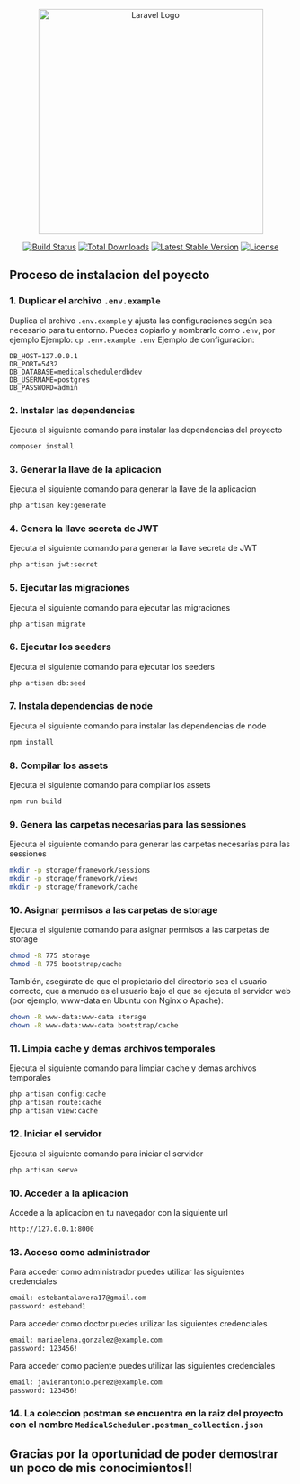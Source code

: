 <p align="center"><a href="https://laravel.com" target="_blank"><img src="https://raw.githubusercontent.com/laravel/art/master/logo-lockup/5%20SVG/2%20CMYK/1%20Full%20Color/laravel-logolockup-cmyk-red.svg" width="400" alt="Laravel Logo"></a></p>

<p align="center">
<a href="https://github.com/laravel/framework/actions"><img src="https://github.com/laravel/framework/workflows/tests/badge.svg" alt="Build Status"></a>
<a href="https://packagist.org/packages/laravel/framework"><img src="https://img.shields.io/packagist/dt/laravel/framework" alt="Total Downloads"></a>
<a href="https://packagist.org/packages/laravel/framework"><img src="https://img.shields.io/packagist/v/laravel/framework" alt="Latest Stable Version"></a>
<a href="https://packagist.org/packages/laravel/framework"><img src="https://img.shields.io/packagist/l/laravel/framework" alt="License"></a>
</p>

## Proceso de instalacion del poyecto
### 1. Duplicar el archivo `.env.example`
Duplica el archivo `.env.example` y ajusta las configuraciones según sea necesario para tu entorno. Puedes copiarlo y nombrarlo como `.env`, por ejemplo
Ejemplo: `cp .env.example .env`
Ejemplo de configuracion:
```DB_CONNECTION=pgsql
DB_HOST=127.0.0.1
DB_PORT=5432
DB_DATABASE=medicalschedulerdbdev
DB_USERNAME=postgres
DB_PASSWORD=admin
```
### 2. Instalar las dependencias
Ejecuta el siguiente comando para instalar las dependencias del proyecto
```bash
composer install
```
### 3. Generar la llave de la aplicacion
Ejecuta el siguiente comando para generar la llave de la aplicacion
```bash
php artisan key:generate
```
### 4. Genera la llave secreta de JWT
Ejecuta el siguiente comando para generar la llave secreta de JWT
```bash
php artisan jwt:secret
```

### 5. Ejecutar las migraciones
Ejecuta el siguiente comando para ejecutar las migraciones
```bash
php artisan migrate
```
### 6. Ejecutar los seeders
Ejecuta el siguiente comando para ejecutar los seeders
```bash
php artisan db:seed
```
### 7. Instala dependencias de node
Ejecuta el siguiente comando para instalar las dependencias de node
```bash
npm install
```
### 8. Compilar los assets
Ejecuta el siguiente comando para compilar los assets
```bash
npm run build
```
### 9. Genera las carpetas necesarias para las sessiones 
Ejecuta el siguiente comando para generar las carpetas necesarias para las sessiones
```bash
mkdir -p storage/framework/sessions
mkdir -p storage/framework/views
mkdir -p storage/framework/cache
```
### 10. Asignar permisos a las carpetas de storage
Ejecuta el siguiente comando para asignar permisos a las carpetas de storage
```bash
chmod -R 775 storage
chmod -R 775 bootstrap/cache
```
También, asegúrate de que el propietario del directorio sea el usuario correcto, que a menudo es el usuario bajo el que se ejecuta el servidor web (por ejemplo, www-data en Ubuntu con Nginx o Apache):
```bash
chown -R www-data:www-data storage
chown -R www-data:www-data bootstrap/cache
```
### 11. Limpia cache y demas archivos temporales
Ejecuta el siguiente comando para limpiar cache y demas archivos temporales
```bash
php artisan config:cache
php artisan route:cache
php artisan view:cache
```
### 12. Iniciar el servidor
Ejecuta el siguiente comando para iniciar el servidor
```bash
php artisan serve
```
### 10. Acceder a la aplicacion
Accede a la aplicacion en tu navegador con la siguiente url
```bash
http://127.0.0.1:8000
```
### 13. Acceso como administrador
Para acceder como administrador puedes utilizar las siguientes credenciales
```bash
email: estebantalavera17@gmail.com
password: esteband1
```
Para acceder como doctor puedes utilizar las siguientes credenciales
```bash
email: mariaelena.gonzalez@example.com
password: 123456!
```
Para acceder como paciente puedes utilizar las siguientes credenciales
```bash
email: javierantonio.perez@example.com
password: 123456!
```
### 14. La coleccion postman se encuentra en la raiz del proyecto con el nombre `MedicalScheduler.postman_collection.json`

## Gracias por la oportunidad de poder demostrar un poco de mis conocimientos!!